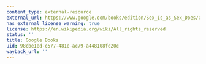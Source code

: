```yaml
---
content_type: external-resource
external_url: https://www.google.com/books/edition/Sex_Is_as_Sex_Does/O8BHEAAAQBAJ?hl=en&gbpv=1
has_external_license_warning: true
license: https://en.wikipedia.org/wiki/All_rights_reserved
status: ''
title: Google Books
uid: 98cbe1ed-c577-481e-ac79-a448108fd20c
wayback_url: ''
---
```

